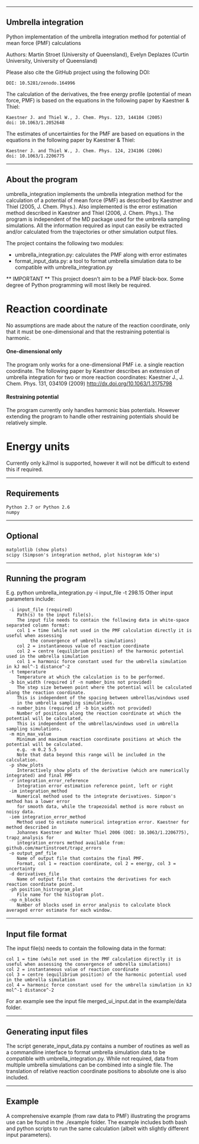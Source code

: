 -----------------------------------
Umbrella integration
-----------------------------------

Python implementation of the umbrella integration method for potential of mean force (PMF) calculations

Authors: Martin Stroet (University of Queensland),
         Evelyn Deplazes (Curtin University, University of Queensland)

Please also cite the GitHub project using the following DOI:

    DOI: 10.5281/zenodo.164996

The calculation of the derivatives, the free energy profile (potential of mean
force, PMF) is based on the equations in the following paper by Kaestner & Thiel:

    Kaestner J. and Thiel W., J. Chem. Phys. 123, 144104 (2005)
    doi: 10.1063/1.2052648

The estimates of uncertainties for the PMF are based on equations in
the equations in the following paper by Kaestner & Thiel:

    Kaestner J. and Thiel W., J. Chem. Phys. 124, 234106 (2006)
    doi: 10.1063/1.2206775


--------------------
About the program
--------------------

umbrella_integration implements the umbrella integration method for the calculation of a potential of mean force (PMF) as described by Kaestner and Thiel (2005, J. Chem. Phys.). Also implemented is the error estimation method described in Kaestner and Thiel (2006, J. Chem. Phys.). The program is independent of the MD package used for the umbrella sampling simulations. All the information required as input can easily be extracted and/or calculated from the trajectories or other simulation output files.

The project contains the following two modules:
- umbrella_integration.py: calculates the PMF along with error estimates
- format_input_data.py: a tool to format umbrella simulation data to be compatible with umbrella_integration.py

** IMPORTANT **
This project doesn't aim to be a PMF black-box. Some degree of Python programming will most likely be required.

# Reaction coordinate
No assumptions are made about the nature of the reaction coordinate, only that it must be one-dimensional and that the restraining potential is harmonic.

#### One-dimensional only
The program only works for a one-dimensional PMF i.e. a single reaction
coordinate. The following paper by Kaestner describes an extension of umbrella
integration for two or more reaction coordinates:
Kaestner J., J. Chem. Phys. 131, 034109 (2009) http://dx.doi.org/10.1063/1.3175798

#### Restraining potential
The program currently only handles harmonic bias potentials. However extending the program to handle
other restraining potentials should be relatively simple.

# Energy units
Currently only kJ/mol is supported, however it will not be difficult to extend this if required.

---------------------
Requirements
----------------------

    Python 2.7 or Python 2.6
    numpy

---------------------
Optional
----------------------

    matplotlib (show plots)
    scipy (Simpson's integration method, plot histogram kde's)

--------------------
Running the program
--------------------
E.g. python umbrella_integration.py -i input_file -t 298.15
Other input parameters include:

     -i input_file (required)
        Path(s) to the input file(s).
        The input file needs to contain the following data in white-space separated column format:
        col 1 = time (while not used in the PMF calculation directly it is useful when assessing
             the convergence of umbrella simulations)
        col 2 = instantaneous value of reaction coordinate
        col 2 = centre (equilibrium position) of the harmonic potential used in the umbrella simulation
        col 1 = harmonic force constant used for the umbrella simulation in kJ mol^-1 distance^-2
     -t temperature
        Temperature at which the calculation is to be performed.
     -b bin_width (required if -n number_bins not provided)
        The step size between point where the potential will be calculated along the reaction coordinate.
        This is independent of the spacing between umbrellas/windows used
        in the umbrella sampling simulations.
     -n number_bins (required if -b bin_width not provided)
        Number of positions along the reaction coordinate at which the potential will be calculated.
        This is independent of the umbrellas/windows used in umbrella sampling simulations.
     -m min_max_value
        Minimum and maximum reaction coordinate positions at which the potential will be calculated.
        e.g. -m 0.2 5.5
        Note that data beyond this range will be included in the calculation.
     -p show_plots
        Interactively show plots of the derivative (which are numerically integrated) and final PMF
     -r integration_error_reference
        Integration error estimation reference point, left or right
     -im integration_method
        Numerical method used to the integrate derivatives. Simpon's method has a lower error
        for smooth data, while the trapezoidal method is more robust on noisy data.
     -iem integration_error_method
        Method used to estimate numerical integration error. Kaestner for method described in
        Johannes Kaestner and Walter Thiel 2006 (DOI: 10.1063/1.2206775), trapz_analysis for
        integration_errors method available from: github.com/martinstroet/trapz_errors
     -o output_pmf_file
        Name of output file that contains the final PMF.
        Format, col 1 = reaction coordinate, col 2 = energy, col 3 = uncertainty
     -d derivatives_file
        Name of output file that contains the derivatives for each reaction coordinate point.
     -ph position_histrogram_plot
        File name for the histogram plot.
     -np n_blocks
        Number of blocks used in error analysis to calculate block averaged error estimate for each window.


----------------------
Input file format
----------------------

The input file(s) needs to contain the following data in the format:

    col 1 = time (while not used in the PMF calculation directly it is useful when assessing the convergence of umbrella simulations)
    col 2 = instantaneous value of reaction coordinate
    col 3 = centre (equilibrium position) of the harmonic potential used in the umbrella simulation
    col 4 = harmonic force constant used for the umbrella simulation in kJ mol^-1 distance^-2

For an example see the input file merged_ui_input.dat in the example/data folder.

----------------------------
Generating input files
----------------------------

The script generate_input_data.py contains a number of routines as well as a commandline interface to format umbrella simulation data to be compatible with umbrella_integration.py. While not required, data from multiple umbrella simulations can be combined into a single file. The translation of relative reaction coordinate positions to absolute one is also included.

----------------------------
Example
----------------------------

A comprehensive example (from raw data to PMF) illustrating the programs use can be found in the ./example folder. The example includes both bash and python scripts to run the same calculation (albeit with slightly different input parameters).
